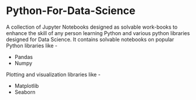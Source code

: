 # Python-For-Data-Science
A collection of Jupyter Notebooks designed as solvable work-books to enhance the skill of any person learning Python and various python libraries designed for Data Science. 
It contains solvable notebooks on popular Python libraries like -
* Pandas
* Numpy 

Plotting and visualization libraries like -
* Matplotlib 
* Seaborn 
